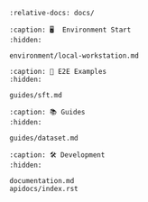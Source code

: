```{include} ../README.md
:relative-docs: docs/
```

```{toctree}
:caption: 🖥️  Environment Start
:hidden:

environment/local-workstation.md
```
<!--
environment/cluster.md
-->

```{toctree}
:caption: 🚀 E2E Examples
:hidden:

guides/sft.md
```

```{toctree}
:caption: 📚 Guides
:hidden:

guides/dataset.md
```

```{toctree}
:caption: 🛠️ Development
:hidden:

documentation.md
apidocs/index.rst
```
